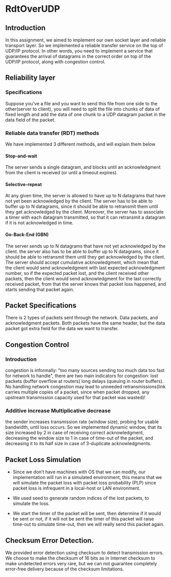 # RdtOverUDP

## Introduction

In this assignment, we aimed to implement our own socket layer and reliable transport layer. So we implemented a reliable transfer service on the top of UDP/IP protocol. In other words, you need to implement a service that guarantees the arrival of datagrams in the correct order on top of the UDP/IP protocol, along with congestion control.

## Reliability layer

### Specifications

Suppose you’ve a file and you want to send this file from one side to the other(server to client), you will need to split the file into chunks of data of fixed length and add the data of one chunk to a UDP datagram packet in the data field of the packet.

### Reliable data transfer (RDT) methods

We have implemented 3 different methods, and will explain them below

#### Stop-and-wait
The server sends a single datagram, and blocks until an acknowledgment from the client is received (or until a timeout expires).

#### Selective-repeat
At any given time, the server is allowed to have up to N datagrams that have not yet been acknowledged by the client. The server has to be able to buffer up to N datagrams, since it should be able to retransmit them until they get acknowledged by the client. Moreover, the server has to associate a timer with each datagram transmitted, so that it can retransmit a datagram if it is not acknowledged in time.

#### Go-Back-End (GBN)
The server sends up to N datagrams that have not yet acknowledged by the client. the server also has to be able to buffer up to N datagrams, since it should be able to retransmit them until they get acknowledged by the client. The server should accept cumulative acknowledgment, which mean that the client would send acknowledgment with last expected acknowledgment number, so if the expected packet lost, and the client received other packets, then the client would send acknowledgment for the last correctly received packet, from that the server knows that packet loss happened, and starts sending that packet again.

## Packet Specifications

There is 2 types of packets sent through the network. Data packets, and acknowledgment packets. Both packets have the same header, but the data packet got extra field for the data we want to transfer.

## Congestion Control

### Introduction

congestion is informally: "too many sources sending too much data too fast for network to handle", there are two main indicators for congestion: lost packets (buffer overflow at routers) long delays (queuing in router buffers). No handling network congestion may lead to unneeded retransmissions(link carries multiple copies of a packet, since when packet dropped, any upstream
transmission capacity used for that packet was wasted)!  

### Additive increase Multiplicative decrease

the sender increases transmission rate (window size), probing for usable
bandwidth, until loss occurs. So we implemented dynamic window, that its size increased by 2 in case of receiving correct acknowledgment, decreasing the window size to 1 in case of time-out of the packet, and decreasing it to its half size in case of 3-duplicate acknowledgments.

## Packet Loss Simulation

- Since we don’t have machines with OS that we can modify, our implementation will run in a simulated environment, this means that we will simulate the packet loss with packet loss probability (PLP) since packet loss is infrequent in a local-host or LAN environment.

- We used seed to generate random indices of the lost packets, to simulate the loss.

- We start the timer of the packet will be sent, then determine if it would be sent or not, if it will not be sent the timer of this packet will raise time-out to simulate time-out, then we will really send this packet again.

## Checksum Error Detection.

We provided error detection using checksum to detect transmission errors. We choose to make the checksum of 16 bits as in Internet checksum to make undetected errors very rare, but we can not guarantee completely error-free delivery because of the checksum limitations.

